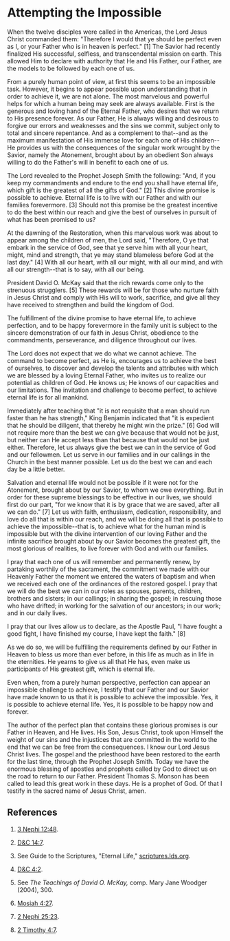 # Attempting the Impossible

When the twelve disciples were called in the Americas, the Lord Jesus Christ
commanded them: "Therefore I would that ye should be perfect even as I, or
your Father who is in heaven is perfect." [1]  The Savior had recently
finalized His successful, selfless, and transcendental mission on earth. This
allowed Him to declare with authority that He and His Father, our Father, are
the models to be followed by each one of us.

From a purely human point of view, at first this seems to be an impossible
task. However, it begins to appear possible upon understanding that in order
to achieve it, we are not alone. The most marvelous and powerful helps for
which a human being may seek are always available. First is the generous and
loving hand of the Eternal Father, who desires that we return to His presence
forever. As our Father, He is always willing and desirous to forgive our
errors and weaknesses and the sins we commit, subject only to total and
sincere repentance. And as a complement to that--and as the maximum
manifestation of His immense love for each one of His children--He provides us
with the consequences of the singular work wrought by the Savior, namely the
Atonement, brought about by an obedient Son always willing to do the Father's
will in benefit to each one of us.

The Lord revealed to the Prophet Joseph Smith the following: "And, if you keep
my commandments and endure to the end you shall have eternal life, which gift
is the greatest of all the gifts of God." [2]  This divine promise is possible
to achieve. Eternal life is to live with our Father and with our families
forevermore. [3]  Should not this promise be the greatest incentive to do the
best within our reach and give the best of ourselves in pursuit of what has
been promised to us?

At the dawning of the Restoration, when this marvelous work was about to
appear among the children of men, the Lord said, "Therefore, O ye that embark
in the service of God, see that ye serve him with all your heart, might, mind
and strength, that ye may stand blameless before God at the last day." [4]
With all our heart, with all our might, with all our mind, and with all our
strength--that is to say, with all our being.

President David O. McKay said that the rich rewards come only to the strenuous
strugglers. [5]  These rewards will be for those who nurture faith in Jesus
Christ and comply with His will to work, sacrifice, and give all they have
received to strengthen and build the kingdom of God.

The fulfillment of the divine promise to have eternal life, to achieve
perfection, and to be happy forevermore in the family unit is subject to the
sincere demonstration of our faith in Jesus Christ, obedience to the
commandments, perseverance, and diligence throughout our lives.

The Lord does not expect that we do what we cannot achieve. The command to
become perfect, as He is, encourages us to achieve the best of ourselves, to
discover and develop the talents and attributes with which we are blessed by a
loving Eternal Father, who invites us to realize our potential as children of
God. He knows us; He knows of our capacities and our limitations. The
invitation and challenge to become perfect, to achieve eternal life is for all
mankind.

Immediately after teaching that "it is not requisite that a man should run
faster than he has strength," King Benjamin indicated that "it is expedient
that he should be diligent, that thereby he might win the prize." [6]  God
will not require more than the best we can give because that would not be
just, but neither can He accept less than that because that would not be just
either. Therefore, let us always give the best we can in the service of God
and our fellowmen. Let us serve in our families and in our callings in the
Church in the best manner possible. Let us do the best we can and each day be
a little better.

Salvation and eternal life would not be possible if it were not for the
Atonement, brought about by our Savior, to whom we owe everything. But in
order for these supreme blessings to be effective in our lives, we should
first do our part, "for we know that it is by grace that we are saved, after
all we can do." [7]  Let us with faith, enthusiasm, dedication,
responsibility, and love do all that is within our reach, and we will be doing
all that is possible to achieve the impossible--that is, to achieve what for
the human mind is impossible but with the divine intervention of our loving
Father and the infinite sacrifice brought about by our Savior becomes the
greatest gift, the most glorious of realities, to live forever with God and
with our families.

I pray that each one of us will remember and permanently renew, by partaking
worthily of the sacrament, the commitment we made with our Heavenly Father the
moment we entered the waters of baptism and when we received each one of the
ordinances of the restored gospel. I pray that we will do the best we can in
our roles as spouses, parents, children, brothers and sisters; in our
callings; in sharing the gospel; in rescuing those who have drifted; in
working for the salvation of our ancestors; in our work; and in our daily
lives.

I pray that our lives allow us to declare, as the Apostle Paul, "I have fought
a good fight, I have finished my course, I have kept the faith." [8]

As we do so, we will be fulfilling the requirements defined by our Father in
Heaven to bless us more than ever before, in this life as much as in life in
the eternities. He yearns to give us all that He has, even make us
participants of His greatest gift, which is eternal life.

Even when, from a purely human perspective, perfection can appear an
impossible challenge to achieve, I testify that our Father and our Savior have
made known to us that it is possible to achieve the impossible. Yes, it is
possible to achieve eternal life. Yes, it is possible to be happy now and
forever.

The author of the perfect plan that contains these glorious promises is our
Father in Heaven, and He lives. His Son, Jesus Christ, took upon Himself the
weight of our sins and the injustices that are committed in the world to the
end that we can be free from the consequences. I know our Lord Jesus Christ
lives. The gospel and the priesthood have been restored to the earth for the
last time, through the Prophet Joseph Smith. Today we have the enormous
blessing of apostles and prophets called by God to direct us on the road to
return to our Father. President Thomas S. Monson has been called to lead this
great work in these days. He is a prophet of God. Of that I testify in the
sacred name of Jesus Christ, amen.

## References

  1.   [3 Nephi 12:48](https://www.lds.org/scriptures/bofm/3-ne/12.48?lang=eng#47).

  2.   [D&amp;C 14:7](https://www.lds.org/scriptures/dc-testament/dc/14.7?lang=eng#6).

  3.  See Guide to the Scriptures, "Eternal Life," [scriptures.lds.org](http://scriptures.lds.org).

  4.   [D&amp;C 4:2](https://www.lds.org/scriptures/dc-testament/dc/4.2?lang=eng#1).

  5.  See _The Teachings of David O. McKay,_ comp. Mary Jane Woodger (2004), 300.

  6.   [Mosiah 4:27](https://www.lds.org/scriptures/bofm/mosiah/4.27?lang=eng#26).

  7.   [2 Nephi 25:23](https://www.lds.org/scriptures/bofm/2-ne/25.23?lang=eng#22).

  8.   [2 Timothy 4:7](https://www.lds.org/scriptures/nt/2-tim/4.7?lang=eng#6).

